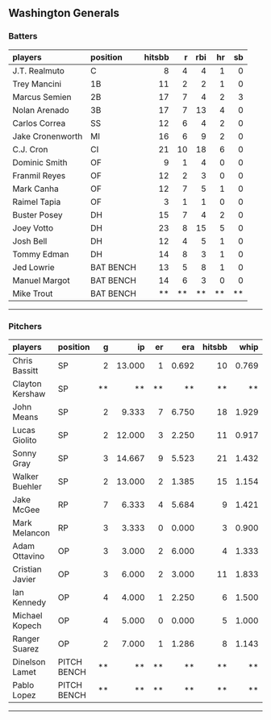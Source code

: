 ## Washington Generals

### Batters

 
|players          |position  | hitsbb|  r| rbi| hr| sb| 
|:----------------|:---------|------:|--:|---:|--:|--:| 
|J.T. Realmuto    |C         |      8|  4|   4|  1|  0| 
|Trey Mancini     |1B        |     11|  2|   2|  1|  0| 
|Marcus Semien    |2B        |     17|  7|   4|  2|  3| 
|Nolan Arenado    |3B        |     17|  7|  13|  4|  0| 
|Carlos Correa    |SS        |     12|  6|   4|  2|  0| 
|Jake Cronenworth |MI        |     16|  6|   9|  2|  0| 
|C.J. Cron        |CI        |     21| 10|  18|  6|  0| 
|Dominic Smith    |OF        |      9|  1|   4|  0|  0| 
|Franmil Reyes    |OF        |     12|  2|   3|  0|  0| 
|Mark Canha       |OF        |     12|  7|   5|  1|  0| 
|Raimel Tapia     |OF        |      3|  1|   1|  0|  0| 
|Buster Posey     |DH        |     15|  7|   4|  2|  0| 
|Joey Votto       |DH        |     23|  8|  15|  5|  0| 
|Josh Bell        |DH        |     12|  4|   5|  1|  0| 
|Tommy Edman      |DH        |     14|  8|   3|  1|  0| 
|Jed Lowrie       |BAT BENCH |     13|  5|   8|  1|  0| 
|Manuel Margot    |BAT BENCH |     14|  6|   3|  0|  0| 
|Mike Trout       |BAT BENCH |     **| **|  **| **| **| 

* * *

### Pitchers

 
|players         |position    |  g|     ip| er|   era| hitsbb|  whip| so|  w| sv| 
|:---------------|:-----------|--:|------:|--:|-----:|------:|-----:|--:|--:|--:| 
|Chris Bassitt   |SP          |  2| 13.000|  1| 0.692|     10| 0.769| 14|  1|  0| 
|Clayton Kershaw |SP          | **|     **| **|    **|     **|    **| **| **| **| 
|John Means      |SP          |  2|  9.333|  7| 6.750|     18| 1.929|  8|  0|  0| 
|Lucas Giolito   |SP          |  2| 12.000|  3| 2.250|     11| 0.917| 16|  1|  0| 
|Sonny Gray      |SP          |  3| 14.667|  9| 5.523|     21| 1.432| 17|  1|  0| 
|Walker Buehler  |SP          |  2| 13.000|  2| 1.385|     15| 1.154| 18|  1|  0| 
|Jake McGee      |RP          |  7|  6.333|  4| 5.684|      9| 1.421|  6|  0|  3| 
|Mark Melancon   |RP          |  3|  3.333|  0| 0.000|      3| 0.900|  4|  0|  2| 
|Adam Ottavino   |OP          |  3|  3.000|  2| 6.000|      4| 1.333|  1|  0|  1| 
|Cristian Javier |OP          |  3|  6.000|  2| 3.000|     11| 1.833|  8|  0|  0| 
|Ian Kennedy     |OP          |  4|  4.000|  1| 2.250|      6| 1.500|  4|  0|  3| 
|Michael Kopech  |OP          |  4|  5.000|  0| 0.000|      5| 1.000|  6|  0|  0| 
|Ranger Suarez   |OP          |  2|  7.000|  1| 1.286|      8| 1.143|  8|  0|  0| 
|Dinelson Lamet  |PITCH BENCH | **|     **| **|    **|     **|    **| **| **| **| 
|Pablo Lopez     |PITCH BENCH | **|     **| **|    **|     **|    **| **| **| **| 


* * *


